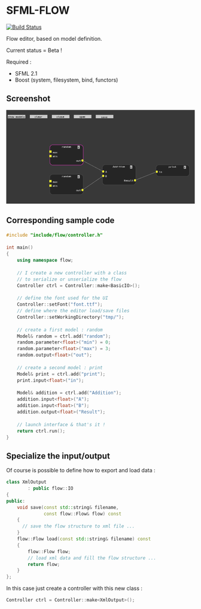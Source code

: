 SFML-FLOW
=========

[![Build Status](https://travis-ci.org/bechu/sfml-flow.png?branch=master)](https://travis-ci.org/bechu/sfml-flow)

Flow editor, based on model definition.

Current status = Beta !

Required :
 - SFML 2.1
 - Boost (system, filesystem, bind, functors)

## Screenshot

![](images/screenshot.png?raw=true)

## Corresponding sample code

```c++
#include "include/flow/controller.h"

int main()
{
    using namespace flow;

    // I create a new controller with a class
    // to serialize or unserialize the flow
    Controller ctrl = Controller::make<BasicIO>();

    // define the font used for the UI
    Controller::setFont("font.ttf");
    // define where the editor load/save files
    Controller::setWorkingDirectory("tmp/");

    // create a first model : random
    Model& random = ctrl.add("random");
    random.parameter<float>("min") = 0;
    random.parameter<float>("max") = 3;
    random.output<float>("out");

    // create a second model : print
    Model& print = ctrl.add("print");
    print.input<float>("in");

    Model& addition = ctrl.add("Addition");
    addition.input<float>("A");
    addition.input<float>("B");
    addition.output<float>("Result");

    // launch interface & that's it !
    return ctrl.run();
}
```

## Specialize the input/output

Of course is possible to define how to export and load data :

```c++
class XmlOutput
        : public flow::IO
{
public:
    void save(const std::string& filename,
              const flow::Flow& flow) const
    {
      // save the flow structure to xml file ...
    }
    flow::Flow load(const std::string& filename) const
    {
        flow::Flow flow;
        // load xml data and fill the flow structure ...
        return flow;
    }
};
```

In this case just create a controller with this new class :

```c++
Controller ctrl = Controller::make<XmlOutput>();
```

